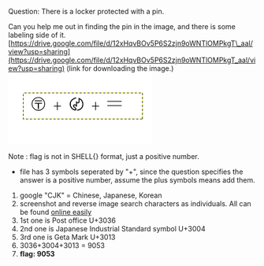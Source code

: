 Question: 
There is a locker protected with a pin.  

Can you help me out in finding the pin in the image, and there is some labeling side of it.  
[https://drive.google.com/file/d/12xHqvBOv5P6S2zjn9oWNTlOMPkgT\_aal/view?usp=sharing](https://drive.google.com/file/d/12xHqvBOv5P6S2zjn9oWNTlOMPkgT_aal/view?usp=sharing) (link for downloading the image.)
![pin(2).png](pin(2).png)

Note : flag is not in SHELL{} format, just a positive number.
- file has 3 symbols seperated by "+", since the question specifies the answer is a positive number, assume the plus symbols means add them.

1) google "CJK" = Chinese, Japanese, Korean
2) screenshot and reverse image search characters as individuals. All can be found [online easily](https://charbase.com/block/cjk-symbols-and-punctuation)
3) 1st one is Post office U+3036
4) 2nd one is Japanese Industrial Standard symbol U+3004
5) 3rd one is Geta Mark U+3013
6) 3036+3004+3013 = 9053
7) **flag: 9053**

